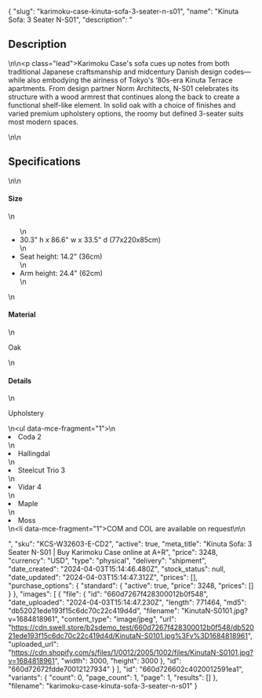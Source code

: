 {
  "slug": "karimoku-case-kinuta-sofa-3-seater-n-s01",
  "name": "Kinuta Sofa: 3 Seater N-S01",
  "description": "<h2>Description</h2>\n<!-- split -->\n<p class=\"lead\">Karimoku Case's sofa cues up notes from both traditional Japanese craftsmanship and midcentury Danish design codes—while also embodying the airiness of Tokyo's ‘80s-era Kinuta Terrace apartments. From design partner Norm Architects, N-S01 celebrates its structure with a wood armrest that continues along the back to create a functional shelf-like element. In solid oak with a choice of finishes and varied premium upholstery options, the roomy but defined 3-seater suits most modern spaces.   </p>\n<!-- split -->\n<h2>Specifications</h2>\n<!-- split -->\n<h4>Size</h4>\n<ul>\n<li>30.3\" h x 86.6\" w x 33.5\" d (77x220x85cm)</li>\n<li>Seat height: 14.2\" (36cm)</li>\n<li>Arm height: 24.4\" (62cm)</li>\n</ul>\n<h4>Material</h4>\n<p>Oak<br></p>\n<h4>Details</h4>\n<p>Upholstery</p>\n<ul data-mce-fragment=\"1\">\n<li>Coda 2</li>\n<li>Hallingdal</li>\n<li>Steelcut Trio 3</li>\n<li>Vidar 4</li>\n<li>Maple</li>\n<li>Moss</li>\n<li data-mce-fragment=\"1\">COM and COL are available on request</li>\n</ul>\n<ul></ul>",
  "sku": "KCS-W32603-E-CD2",
  "active": true,
  "meta_title": "Kinuta Sofa: 3 Seater N-S01 | Buy Karimoku Case online at A+R",
  "price": 3248,
  "currency": "USD",
  "type": "physical",
  "delivery": "shipment",
  "date_created": "2024-04-03T15:14:46.480Z",
  "stock_status": null,
  "date_updated": "2024-04-03T15:14:47.312Z",
  "prices": [],
  "purchase_options": {
    "standard": {
      "active": true,
      "price": 3248,
      "prices": []
    }
  },
  "images": [
    {
      "file": {
        "id": "660d7267f428300012b0f548",
        "date_uploaded": "2024-04-03T15:14:47.230Z",
        "length": 771464,
        "md5": "db52021ede193f15c6dc70c22c419d4d",
        "filename": "KinutaN-S0101.jpg?v=1684818961",
        "content_type": "image/jpeg",
        "url": "https://cdn.swell.store/b2sdemo_test/660d7267f428300012b0f548/db52021ede193f15c6dc70c22c419d4d/KinutaN-S0101.jpg%3Fv%3D1684818961",
        "uploaded_url": "https://cdn.shopify.com/s/files/1/0012/2005/1002/files/KinutaN-S0101.jpg?v=1684818961",
        "width": 3000,
        "height": 3000
      },
      "id": "660d72672fdde70012127934"
    }
  ],
  "id": "660d726602c4020012591ea1",
  "variants": {
    "count": 0,
    "page_count": 1,
    "page": 1,
    "results": []
  },
  "filename": "karimoku-case-kinuta-sofa-3-seater-n-s01"
}